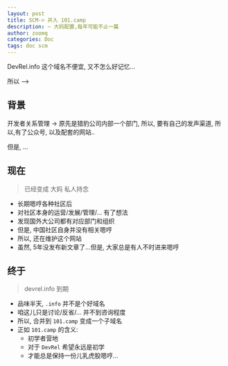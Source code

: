 ```yaml
---
layout: post
title: SCM-> 并入 101.camp
description: ~ 大妈配置,每年可能不止一篇
author: zoomq
categories: Doc
tags: doc scm
---
```


DevRel.info 这个域名不便宜, 又不怎么好记忆...

所以 -->

<!--more-->

## 背景

开发者关系管理 -> 原先是猎豹公司内部一个部门,
所以, 要有自己的发声渠道, 所以,有了公众号, 以及配套的网站..

但是, ...

## 现在
> 已经变成 大妈 私人持念

- 长期嗯哼各种社区后
- 对社区本身的运营/发展/管理/... 有了想法
- 发现国外大公司都有对应部门和组织
- 但是, 中国社区自身并没有相关嗯哼
- 所以, 还在维护这个网站
- 虽然, 5年没发布新文章了...但是, 大家总是有人不时进来嗯哼

## 终于
> devrel.info 到期

- 品味半天, `.info` 并不是个好域名
- 咱这儿只是讨论/反省/... 并不到咨询程度
- 所以, 合并到 `101.camp` 变成一个子域名
- 正如 `101.camp` 的含义:
    + 初学者营地
    + 对于 `DevRel` 希望永远是初学
    + 才能总是保持一份儿乳虎股嗯哼...





